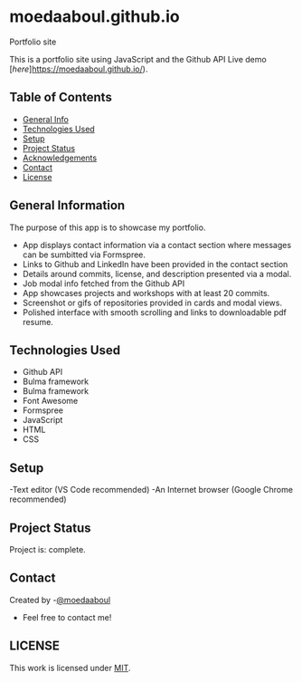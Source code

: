 # moedaaboul.github.io
Portfolio site

This is a portfolio site using JavaScript and the Github API
Live demo [_here_]https://moedaaboul.github.io/).

## Table of Contents

- [General Info](#general-information)
- [Technologies Used](#technologies-used)
- [Setup](#setup)
- [Project Status](#project-status)
- [Acknowledgements](#acknowledgements)
- [Contact](#contact)
- [License](#license)

## General Information

The purpose of this app is to showcase my portfolio.

- App displays contact information via a contact section where messages can be sumbitted via Formspree.
- Links to Github and LinkedIn have been provided in the contact section
- Details around commits, license, and description presented via a modal.
- Job modal info fetched from the Github API
- App showcases projects and workshops with at least 20 commits.
- Screenshot or gifs of repositories provided in cards and modal views.
- Polished interface with smooth scrolling and links to downloadable pdf resume.

## Technologies Used

- Github API
- Bulma framework
- Bulma framework
- Font Awesome
- Formspree
- JavaScript
- HTML
- CSS

## Setup

-Text editor (VS Code recommended)
-An Internet browser (Google Chrome recommended)

## Project Status

Project is: complete.

## Contact

Created by  -[@moedaaboul](https://github.com/moedaaboull)

- Feel free to contact me!

## LICENSE
This work is licensed under
[MIT](https://github.com/moedaaboul/blob/main/LICENSE).
